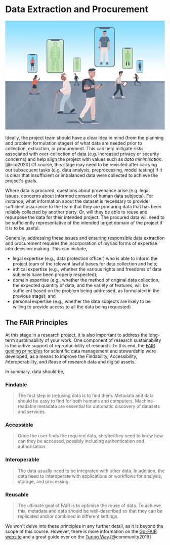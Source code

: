 # Data Extraction and Procurement

![An image depicting several people and digital avatars with varying levels of fidelity.](../../../assets/images/illustrations/representation-background.png)

Ideally, the project team should have a clear idea in mind (from the planning and problem formulation stages) of what data are needed prior to collection, extraction, or procurement.
This can help mitigate risks associated with over-collection of data (e.g. increased privacy or security concerns) and help align the project with values such as *data minimisation*.[@ico2020]
Of course, this stage may need to be revisited after carrying out subsequent tasks (e.g. data analysis, preprocessing, model testing) if it is clear that insufficient or imbalanced data were collected to achieve the project's goals.

Where data is procured, questions about provenance arise (e.g. legal issues, concerns about informed consent of human data subjects).
For instance, what information about the dataset is necessary to provide sufficient assurance to the team that they are procuring data that has been reliably collected by another party.
Or, will they be able to reuse and repurpose the data for their intended project.
The procured data will need to be sufficiently representative of the intended target domain of the project if it is to be useful.

Generally, addressing these issues and ensuring responsible data extraction and procurement requires the incorporation of myriad forms of expertise into decision-making. This can include,

- legal expertise (e.g., data protection officer) who is able to inform the project team of the relevant lawful bases for data collection and help;
- ethical expertise (e.g., whether the various rights and freedoms of data subjects have been properly respected);
- domain expertise (e.g., whether the method of original data collection, the expected quantity of data, and the variety of features, will be sufficient based on the problem being addressed, as formulated in the previous stage); and
- personal expertise (e.g., whether the data subjects are likely to be willing to provide access to all the data being requested)

## The FAIR Principles

At this stage in a research project, it is also important to address the long-term sustainability of your work.
One component of research sustainability is the active support of reproducibility of research.
To this end, the [FAIR guiding principles](https://www.go-fair.org/fair-principles/) for scientific data management and stewardship were developed, as a means to improve the *F*indability, *A*ccessibility, *I*nteroperability, and *R*euse of research data and digital assets.

In summary, data should be,

### Findable

> The first step in (re)using data is to find them. Metadata and data should be easy to find for both humans and computers. Machine-readable metadata are essential for automatic discovery of datasets and services.

### Accessible

> Once the user finds the required data, she/he/they need to know how can they be accessed, possibly including authentication and authorisation.

### Interoperable

> The data usually need to be integrated with other data. In addition, the data need to interoperate with applications or workflows for analysis, storage, and processing.

### Reusable

> The ultimate goal of FAIR is to optimise the reuse of data. To achieve this, metadata and data should be well-described so that they can be replicated and/or combined in different settings.

We won't delve into these principles in any further detail, as it is beyond the scope of this course.
However, there is more information on the [Go-FAIR website](https://www.go-fair.org/fair-principles/) and a great guide over on the [Turing Way](https://the-turing-way.netlify.app/welcome.html).[@community2019]

